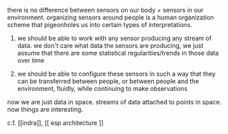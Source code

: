 there is no difference between sensors on our body + sensors in our environment. organizing sensors around people is a human organization scheme that pigeonholes us into certain types of interpretations.

1. we should be able to work with any sensor producing any stream of data. we don't care what data the sensors are producing, we just assume that there are some statistical regularities/trends in those data over time

2. we should be able to configure these sensors in such a way that they can be transferred between people, or between people and the environment, fluidly, while continuing to make observations

now we are just data in space. streams of data attached to points in space. now things are interesting.

c.f. [[indra]], [[ esp architecture ]]